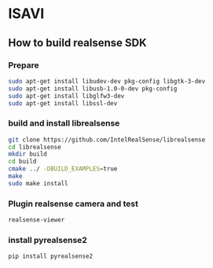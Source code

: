 # ISAVI
## How to build realsense SDK
### Prepare
```bash
sudo apt-get install libudev-dev pkg-config libgtk-3-dev
sudo apt-get install libusb-1.0-0-dev pkg-config
sudo apt-get install libglfw3-dev
sudo apt-get install libssl-dev
```

### build and install librealsense
```bash
git clone https://github.com/IntelRealSense/librealsense
cd librealsense
mkdir build
cd build
cmake ../ -DBUILD_EXAMPLES=true
make
sudo make install 
```

### Plugin realsense camera and test
```bash
realsense-viewer
```
### install pyrealsense2
``` bash
pip install pyrealsense2
```
